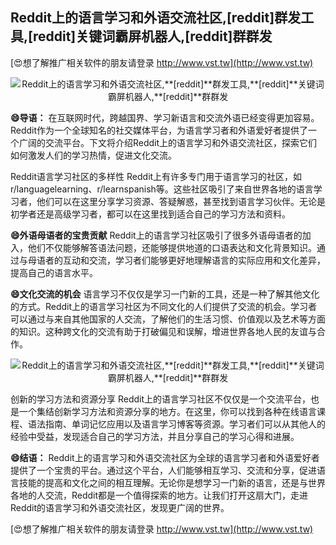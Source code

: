 ## **Reddit上的语言学习和外语交流社区,**[reddit]**群发工具,**[reddit]**关键词霸屏机器人,**[reddit]**群群发**

[😍想了解推广相关软件的朋友请登录 http://www.vst.tw](http://www.vst.tw)

 <center><img src="https://vst.tw/MP4/tuiguang/png/8.png" alt="Reddit上的语言学习和外语交流社区,**[reddit]**群发工具,**[reddit]**关键词霸屏机器人,**[reddit]**群群发"></center>

**😄导语：**
在互联网时代，跨越国界、学习新语言和交流外语已经变得更加容易。Reddit作为一个全球知名的社交媒体平台，为语言学习者和外语爱好者提供了一个广阔的交流平台。下文将介绍Reddit上的语言学习和外语交流社区，探索它们如何激发人们的学习热情，促进文化交流。

Reddit语言学习社区的多样性
Reddit上有许多专门用于语言学习的社区，如r/languagelearning、r/learnspanish等。这些社区吸引了来自世界各地的语言学习者，他们可以在这里分享学习资源、答疑解惑，甚至找到语言学习伙伴。无论是初学者还是高级学习者，都可以在这里找到适合自己的学习方法和资料。

**😄外语母语者的宝贵贡献**
Reddit上的语言学习社区吸引了很多外语母语者的加入，他们不仅能够解答语法问题，还能够提供地道的口语表达和文化背景知识。通过与母语者的互动和交流，学习者们能够更好地理解语言的实际应用和文化差异，提高自己的语言水平。

**😄文化交流的机会**
语言学习不仅仅是学习一门新的工具，还是一种了解其他文化的方式。Reddit上的语言学习社区为不同文化的人们提供了交流的机会。学习者可以通过与来自其他国家的人交流，了解他们的生活习惯、价值观以及艺术等方面的知识。这种跨文化的交流有助于打破偏见和误解，增进世界各地人民的友谊与合作。

 <center><img src="https://vst.tw/MP4/tuiguang/png/1.png" alt="Reddit上的语言学习和外语交流社区,**[reddit]**群发工具,**[reddit]**关键词霸屏机器人,**[reddit]**群群发"></center>

创新的学习方法和资源分享
Reddit上的语言学习社区不仅仅是一个交流平台，也是一个集结创新学习方法和资源分享的地方。在这里，你可以找到各种在线语言课程、语法指南、单词记忆应用以及语言学习博客等资源。学习者们可以从其他人的经验中受益，发现适合自己的学习方法，并且分享自己的学习心得和进展。

**😄结语：**
Reddit上的语言学习和外语交流社区为全球的语言学习者和外语爱好者提供了一个宝贵的平台。通过这个平台，人们能够相互学习、交流和分享，促进语言技能的提高和文化之间的相互理解。无论你是想学习一门新的语言，还是与世界各地的人交流，Reddit都是一个值得探索的地方。让我们打开这扇大门，走进Reddit的语言学习和外语交流社区，发现更广阔的世界。

[😍想了解推广相关软件的朋友请登录 http://www.vst.tw](http://www.vst.tw)




